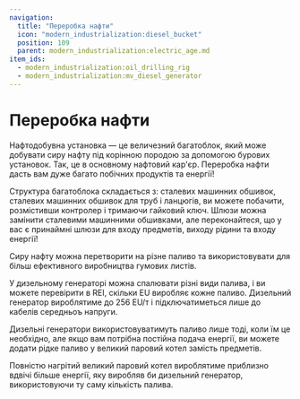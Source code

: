 ```yaml
---
navigation:
  title: "Переробка нафти"
  icon: "modern_industrialization:diesel_bucket"
  position: 109
  parent: modern_industrialization:electric_age.md
item_ids:
  - modern_industrialization:oil_drilling_rig
  - modern_industrialization:mv_diesel_generator
---
```


# Переробка нафти

Нафтодобувна установка — це величезний багатоблок, який може добувати сиру нафту під корінною породою за допомогою бурових установок. Так, це в основному нафтовий кар'єр. Переробка нафти дасть вам дуже багато побічних продуктів та енергії!

<Recipe id="modern_industrialization:oil/oil_drilling_rig_asbl" />

Структура багатоблока складається з: сталевих машинних обшивок, сталевих машинних обшивок для труб і ланцюгів, ви можете побачити, розмістивши контролер і тримаючи гайковий ключ. Шлюзи можна замінити сталевими машинними обшивками, але переконайтеся, що у вас є принаймні шлюзи для входу предметів, виходу рідини та входу енергії!

Сиру нафту можна перетворити на різне паливо та використовувати для більш ефективного виробництва гумових листів.

У дизельному генераторі можна спалювати різні види палива, і ви можете перевірити в REI, скільки EU виробляє кожне паливо. Дизельний генератор вироблятиме до 256 EU/т і підключатиметься лише до кабелів середньоъ напруги.

<Recipe id="modern_industrialization:electric_age/machine/mv_diesel_generator_asbl" />

Дизельні генератори використовуватимуть паливо лише тоді, коли їм це необхідно, але якщо вам потрібна постійна подача енергії, ви можете додати рідке паливо у великий паровий котел замість предметів.

Повністю нагрітий великий паровий котел вироблятиме приблизно вдвічі більше енергії, яку виробляв би дизельний генератор, використовуючи ту саму кількість палива.

